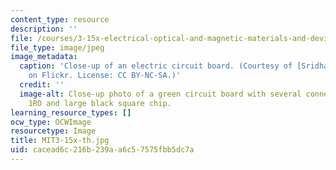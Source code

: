 ```yaml
---
content_type: resource
description: ''
file: /courses/3-15x-electrical-optical-and-magnetic-materials-and-devices-spring-2020/cacead6c216b239aa6c57575fbb5dc7a_MIT3-15x-th.jpg
file_type: image/jpeg
image_metadata:
  caption: 'Close-up of an electric circuit board. (Courtesy of [Sridhar Srinivasan](https://www.flickr.com/photos/ssri/2897295914/)
    on Flickr. License: CC BY-NC-SA.)'
  credit: ''
  image-alt: Close-up photo of a green circuit board with several connectors marked
    1RO and large black square chip.
learning_resource_types: []
ocw_type: OCWImage
resourcetype: Image
title: MIT3-15x-th.jpg
uid: cacead6c-216b-239a-a6c5-7575fbb5dc7a
---
```

